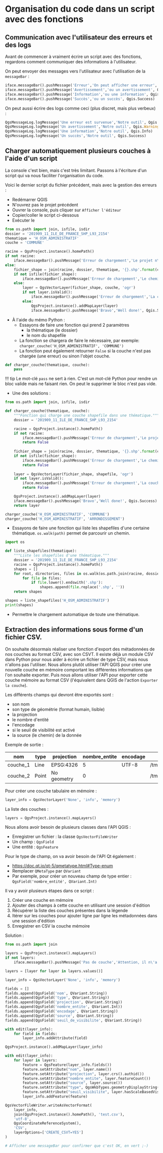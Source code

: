 # Organisation du code dans un script avec des fonctions

## Communication avec l'utilisateur des erreurs et des logs

Avant de commencer à vraiment écrire un script avec des fonctions, regardons comment communiquer des 
informations à l'utilisateur.

On peut envoyer des messages vers l'utilisateur avec l'utilisation de la `messageBar` :

```Python
iface.messageBar().pushMessage('Erreur','On peut afficher une erreur', Qgis.Critical)
iface.messageBar().pushMessage('Avertissement','ou un avertissement', Qgis.Warning)
iface.messageBar().pushMessage('Information','ou une information', Qgis.Info)
iface.messageBar().pushMessage('Succès','ou un succès', Qgis.Success)
```

On peut aussi écrire des logs comme ceci (plus discret, mais plus verbeux) :
```Python
QgsMessageLog.logMessage('Une erreur est survenue','Notre outil', Qgis.Critical)
QgsMessageLog.logMessage('Un avertissement','Notre outil', Qgis.Warning)
QgsMessageLog.logMessage('Une information','Notre outil', Qgis.Info)
QgsMessageLog.logMessage('Un succès','Notre outil', Qgis.Success)
```

## Charger automatiquement plusieurs couches à l'aide d'un script

La console c'est bien, mais c'est très limitant. Passons à l'écriture d'un script qui va nous faciliter 
l'organisation du code.

Voici le dernier script du fichier précédent, mais avec la gestion des erreurs :

* Redémarrer QGIS
* N'ouvrez pas le projet précédent
* Ouvrer la console, puis cliquer sur `Afficher l'éditeur`
* Copier/coller le script ci-dessous
* Exécuter le

```python
from os.path import join, isfile, isdir
dossier = '201909_11_ILE_DE_FRANCE_SHP_L93_2154'
thematique = 'H_OSM_ADMINISTRATIF'
couche = 'COMMUNE'

racine = QgsProject.instance().homePath()
if not racine:
    iface.messageBar().pushMessage('Erreur de chargement','Le projet n\'est pas enregistré', Qgis.Critical)
else:
    fichier_shape = join(racine, dossier, thematique, '{}.shp'.format(couche))
    if not isfile(fichier_shape):
        iface.messageBar().pushMessage('Erreur de chargement','Le chemin n\'existe pas: "{}"'.format(fichier_shape), Qgis.Critical)
    else:
        layer = QgsVectorLayer(fichier_shape, couche, 'ogr')
        if not layer.isValid():
            iface.messageBar().pushMessage('Erreur de chargement','La couche n\'est pas valide', Qgis.Critical)
        else:
            QgsProject.instance().addMapLayer(layer)
            iface.messageBar().pushMessage('Bravo','Well done!', Qgis.Success)

```

* À l'aide du mémo Python :
  * Essayons de faire une fonction qui prend 2 paramètres
    * la thématique (le dossier)
    * le nom du shapefile
  * La fonction se chargera de faire le nécessaire, par exemple: `charger_couche('H_OSM_ADMINISTRATIF', 'COMMUNE')`
  * La fonction peut également retourner `False` si la couche n'est pas chargée (une erreur) ou sinon l'objet couche.

```python
def charger_couche(thematique, couche):
    pass
```

!!! tip
    Le mot-clé `pass` ne sert à rien. C'est un mot-clé Python pour rendre un bloc valide mais ne faisant rien.
    On peut le supprimer le bloc n'est pas vide.

* Une des solutions :

```python
from os.path import join, isfile, isdir

def charger_couche(thematique, couche):
    """Fonction qui charge une couche shapefile dans une thématique."""
    dossier = '201909_11_ILE_DE_FRANCE_SHP_L93_2154'

    racine = QgsProject.instance().homePath()
    if not racine:
        iface.messageBar().pushMessage('Erreur de chargement','Le projet n\'est pas enregistré', Qgis.Critical)
        return False
        
    fichier_shape = join(racine, dossier, thematique, '{}.shp'.format(couche))
    if not isfile(fichier_shape):
        iface.messageBar().pushMessage('Erreur de chargement','Le chemin n\'existe pas: "{}"'.format(fichier_shape), Qgis.Critical)
        return False
        
    layer = QgsVectorLayer(fichier_shape, shapefile, 'ogr')
    if not layer.isValid():
        iface.messageBar().pushMessage('Erreur de chargement','La couche n\'est pas valide', Qgis.Critical)
        return False

    QgsProject.instance().addMapLayer(layer)
    iface.messageBar().pushMessage('Bravo','Well done!', Qgis.Success)
    return layer

charger_couche('H_OSM_ADMINISTRATIF', 'COMMUNE')
charger_couche('H_OSM_ADMINISTRATIF', 'ARRONDISSEMENT')
```

* Essayons de faire une fonction qui liste les shapefiles d'une certaine thématique.
  `os.walk(path)` permet de parcourir un chemin.

```python
import os

def liste_shapefiles(thematique):
    """Liste les shapefiles d'une thématique."""
    dossier = '201909_11_ILE_DE_FRANCE_SHP_L93_2154'
    racine = QgsProject.instance().homePath()
    shapes = []
    for root, directories, files in os.walk(os.path.join(racine, dossier, thematique)):
        for file in files:
            if file.lower().endswith('.shp'):
                shapes.append(file.replace('.shp', ''))
    return shapes

shapes = liste_shapefiles('H_OSM_ADMINISTRATIF')
print(shapes)
```

* Permettre le chargement automatique de toute une thématique.

## Extraction des informations sous forme d'un fichier CSV.

On souhaite désormais réaliser une fonction d'export des métadonnées de nos couches au format CSV, avec son
CSVT.
Il existe déjà un module CSV dans Python pour nous aider à écrire un fichier de type CSV, mais nous n'allons
pas l'utiliser.
Nous allons plutôt utiliser l'API QGIS pour créer une nouvelle couche en mémoire comportant les différentes
informations que l'on souhaite exporter.
Puis nous allons utiliser l'API pour exporter cette couche mémoire au format CSV (l'équivalent dans QGIS de
l'action `Exporter la couche`).

Les différents champs qui devront être exportés sont :

* son nom
* son type de géométrie (format humain, lisible)
* la projection
* le nombre d'entité
* l'encodage
* si le seuil de visibilité est activé
* la source (le chemin) de la donnée

Exemple de sortie : 

| nom      | type  | projection  | nombre_entite | encodage | source          | seuil_de_visibilite |
|----------|-------|-------------|---------------|----------|-----------------|---------------------|
| couche_1 | Line  | EPSG:4326   | 5             | UTF-8    | /tmp/...geojson | False               |
| couche_2 | Point | No geometry | 0             |          | /tmp/...shp     | True                |

Pour créer une couche tabulaire en mémoire :
```python
layer_info = QgsVectorLayer('None', 'info', 'memory')
```

La liste des couches :
```python
layers = QgsProject.instance().mapLayers()
```

Nous allons avoir besoin de plusieurs classes dans l'API QGIS : 

* Enregistrer un fichier : la classe `QgsVectorFileWriter`
* Un champ : `QgsField`
* Une entité : `QgsFeature`

Pour le type de champ, on va avoir besoin de l'API Qt également :

* https://doc.qt.io/qt-5/qmetatype.html#Type-enum
* Remplacer `QMetaType` par `QVariant`
* Par exemple, pour créer un nouveau champ de type entier : `QgsField('nombre_entité', QVariant.Int)`

Il va y avoir plusieurs étapes dans ce script :

1. Créer une couche en mémoire
1. Ajouter des champs à cette couche en utilisant une session d'édition
1. Récupérer la liste des couches présentes dans la légende
1. Itérer sur les couches pour ajouter ligne par ligne les métadonnées dans une session d'édition
1. Enregistrer en CSV la couche mémoire

Solution :

```python
from os.path import join

layers = QgsProject.instance().mapLayers()
if not layers:
    iface.messageBar().pushMessage('Pas de couche','Attention, il n\'a pas de couche', Qgis.Warning)

layers = [layer for layer in layers.values()]

layer_info = QgsVectorLayer('None', 'info', 'memory')

fields = []
fields.append(QgsField('nom', QVariant.String))
fields.append(QgsField('type', QVariant.String))
fields.append(QgsField('projection', QVariant.String))
fields.append(QgsField('nombre_entite', QVariant.Int))
fields.append(QgsField('encodage', QVariant.String))
fields.append(QgsField('source', QVariant.String))
fields.append(QgsField('seuil_de_visibilite', QVariant.String))

with edit(layer_info):
    for field in fields:
        layer_info.addAttribute(field)

QgsProject.instance().addMapLayer(layer_info)

with edit(layer_info):
    for layer in layers:
        feature = QgsFeature(layer_info.fields())
        feature.setAttribute("nom", layer.name())
        feature.setAttribute("projection", layer.crs().authid())
        feature.setAttribute("nombre_entite", layer.featureCount())
        feature.setAttribute("source", layer.source())
        feature.setAttribute("type", QgsWkbTypes.geometryDisplayString(layer.geometryType()))
        feature.setAttribute("seuil_visibilite", layer.hasScaleBasedVisibility())
        layer_info.addFeature(feature)

QgsVectorFileWriter.writeAsVectorFormat(
    layer_info,
    join(QgsProject.instance().homePath(), 'test.csv'),
    'utf-8',
    QgsCoordinateReferenceSystem(),
    'CSV',
    layerOptions=['CREATE_CSVT=YES']
)

# Afficher une messageBar pour confirmer que c'est OK, en vert ;-)

```
